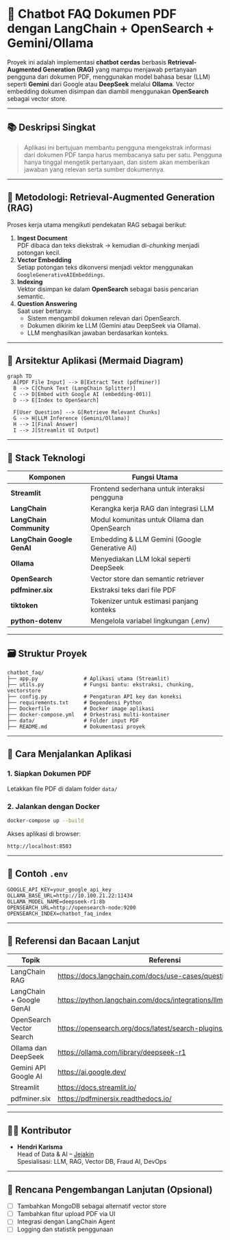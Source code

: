 # 🤖 Chatbot FAQ Dokumen PDF dengan LangChain + OpenSearch + Gemini/Ollama

Proyek ini adalah implementasi **chatbot cerdas** berbasis **Retrieval-Augmented Generation (RAG)** yang mampu menjawab pertanyaan pengguna dari dokumen PDF, menggunakan model bahasa besar (LLM) seperti **Gemini** dari Google atau **DeepSeek** melalui **Ollama**. Vector embedding dokumen disimpan dan diambil menggunakan **OpenSearch** sebagai vector store.

---

## 📚 Deskripsi Singkat

> Aplikasi ini bertujuan membantu pengguna mengekstrak informasi dari dokumen PDF tanpa harus membacanya satu per satu. Pengguna hanya tinggal mengetik pertanyaan, dan sistem akan memberikan jawaban yang relevan serta sumber dokumennya.

---

## 🧠 Metodologi: Retrieval-Augmented Generation (RAG)

Proses kerja utama mengikuti pendekatan RAG sebagai berikut:

1. **Ingest Document**  
   PDF dibaca dan teks diekstrak → kemudian di-*chunking* menjadi potongan kecil.
2. **Vector Embedding**  
   Setiap potongan teks dikonversi menjadi vektor menggunakan `GoogleGenerativeAIEmbeddings`.
3. **Indexing**  
   Vektor disimpan ke dalam **OpenSearch** sebagai basis pencarian semantic.
4. **Question Answering**  
   Saat user bertanya:
   - Sistem mengambil dokumen relevan dari OpenSearch.
   - Dokumen dikirim ke LLM (Gemini atau DeepSeek via Ollama).
   - LLM menghasilkan jawaban berdasarkan konteks.

---

## 🧱 Arsitektur Aplikasi (Mermaid Diagram)

```mermaid
graph TD
  A[PDF File Input] --> B[Extract Text (pdfminer)]
  B --> C[Chunk Text (LangChain Splitter)]
  C --> D[Embed with Google AI (embedding-001)]
  D --> E[Index to OpenSearch]

  F[User Question] --> G[Retrieve Relevant Chunks]
  G --> H[LLM Inference (Gemini/Ollama)]
  H --> I[Final Answer]
  I --> J[Streamlit UI Output]
```

---

## 🧰 Stack Teknologi

| Komponen                   | Fungsi Utama                                                                 |
|---------------------------|------------------------------------------------------------------------------|
| **Streamlit**             | Frontend sederhana untuk interaksi pengguna                                 |
| **LangChain**             | Kerangka kerja RAG dan integrasi LLM                                        |
| **LangChain Community**   | Modul komunitas untuk Ollama dan OpenSearch                                 |
| **LangChain Google GenAI**| Embedding & LLM Gemini (Google Generative AI)                               |
| **Ollama**                | Menyediakan LLM lokal seperti DeepSeek                                      |
| **OpenSearch**            | Vector store dan semantic retriever                                         |
| **pdfminer.six**          | Ekstraksi teks dari file PDF                                                |
| **tiktoken**              | Tokenizer untuk estimasi panjang konteks                                    |
| **python-dotenv**         | Mengelola variabel lingkungan (.env)                                        |

---

## 🗃️ Struktur Proyek

```
chatbot_faq/
├── app.py               # Aplikasi utama (Streamlit)
├── utils.py             # Fungsi bantu: ekstraksi, chunking, vectorstore
├── config.py            # Pengaturan API key dan koneksi
├── requirements.txt     # Dependensi Python
├── Dockerfile           # Docker image aplikasi
├── docker-compose.yml   # Orkestrasi multi-kontainer
├── data/                # Folder input PDF
├── README.md            # Dokumentasi proyek
```

---

## 🚀 Cara Menjalankan Aplikasi

### 1. Siapkan Dokumen PDF

Letakkan file PDF di dalam folder `data/`

### 2. Jalankan dengan Docker

```bash
docker-compose up --build
```

Akses aplikasi di browser:

```
http://localhost:8503
```

---

## 🔐 Contoh `.env`

```env
GOOGLE_API_KEY=your_google_api_key
OLLAMA_BASE_URL=http://10.100.21.22:11434
OLLAMA_MODEL_NAME=deepseek-r1:8b
OPENSEARCH_URL=http://opensearch-node:9200
OPENSEARCH_INDEX=chatbot_faq_index
```

---

## 📖 Referensi dan Bacaan Lanjut

| Topik                            | Referensi                                                                 |
|----------------------------------|---------------------------------------------------------------------------|
| LangChain RAG                    | https://docs.langchain.com/docs/use-cases/question-answering             |
| LangChain + Google GenAI        | https://python.langchain.com/docs/integrations/llms/google_genai         |
| OpenSearch Vector Search         | https://opensearch.org/docs/latest/search-plugins/knn/                    |
| Ollama dan DeepSeek              | https://ollama.com/library/deepseek-r1                                    |
| Gemini API Google AI             | https://ai.google.dev/                                                   |
| Streamlit                        | https://docs.streamlit.io/                                               |
| pdfminer.six                     | https://pdfminersix.readthedocs.io/                                      |

---

## 👨‍💻 Kontributor

- **Hendri Karisma**  
  Head of Data & AI – [Jejakin](https://jejakin.com/)  
  Spesialisasi: LLM, RAG, Vector DB, Fraud AI, DevOps

---

## 🧩 Rencana Pengembangan Lanjutan (Opsional)

- [ ] Tambahkan MongoDB sebagai alternatif vector store
- [ ] Tambahkan fitur upload PDF via UI
- [ ] Integrasi dengan LangChain Agent
- [ ] Logging dan statistik penggunaan
